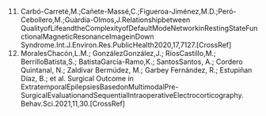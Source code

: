 11. Carbó-Carreté,M.;Cañete-Massé,C.;Figueroa-Jiménez,M.D.;Peró-Cebollero,M.;Guàrdia-Olmos,J.Relationshipbetween
QualityofLifeandtheComplexityofDefaultModeNetworkinRestingStateFunctionalMagneticResonanceImageinDown
Syndrome.Int.J.Environ.Res.PublicHealth2020,17,7127.[CrossRef]
12. MoralesChacón,L.M.; GonzálezGonzález,J.; RíosCastillo,M.; BerrilloBatista,S.; BatistaGarcía-Ramo,K.; SantosSantos,
A.; Cordero Quintanal, N.; Zaldívar Bermúdez, M.; Garbey Fernández, R.; Estupiñan Díaz, B.; et al. Surgical Outcome in
ExtratemporalEpilepsiesBasedonMultimodalPre-SurgicalEvaluationandSequentialIntraoperativeElectrocorticography.
Behav.Sci.2021,11,30.[CrossRef]